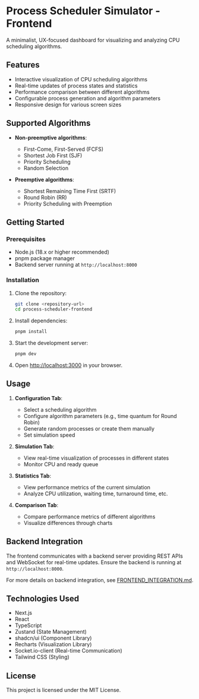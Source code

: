 # Process Scheduler Simulator - Frontend

A minimalist, UX-focused dashboard for visualizing and analyzing CPU scheduling algorithms.

## Features

- Interactive visualization of CPU scheduling algorithms
- Real-time updates of process states and statistics
- Performance comparison between different algorithms
- Configurable process generation and algorithm parameters
- Responsive design for various screen sizes

## Supported Algorithms

- **Non-preemptive algorithms**:
  - First-Come, First-Served (FCFS)
  - Shortest Job First (SJF)
  - Priority Scheduling
  - Random Selection

- **Preemptive algorithms**:
  - Shortest Remaining Time First (SRTF)
  - Round Robin (RR)
  - Priority Scheduling with Preemption

## Getting Started

### Prerequisites

- Node.js (18.x or higher recommended)
- pnpm package manager
- Backend server running at `http://localhost:8000`

### Installation

1. Clone the repository:
   ```bash
   git clone <repository-url>
   cd process-scheduler-frontend
   ```

2. Install dependencies:
   ```bash
   pnpm install
   ```

3. Start the development server:
   ```bash
   pnpm dev
   ```

4. Open [http://localhost:3000](http://localhost:3000) in your browser.

## Usage

1. **Configuration Tab**:
   - Select a scheduling algorithm
   - Configure algorithm parameters (e.g., time quantum for Round Robin)
   - Generate random processes or create them manually
   - Set simulation speed

2. **Simulation Tab**:
   - View real-time visualization of processes in different states
   - Monitor CPU and ready queue

3. **Statistics Tab**:
   - View performance metrics of the current simulation
   - Analyze CPU utilization, waiting time, turnaround time, etc.

4. **Comparison Tab**:
   - Compare performance metrics of different algorithms
   - Visualize differences through charts

## Backend Integration

The frontend communicates with a backend server providing REST APIs and WebSocket for real-time updates. Ensure the backend is running at `http://localhost:8000`.

For more details on backend integration, see [FRONTEND_INTEGRATION.md](FRONTEND_INTEGRATION.md).

## Technologies Used

- Next.js
- React
- TypeScript
- Zustand (State Management)
- shadcn/ui (Component Library)
- Recharts (Visualization Library)
- Socket.io-client (Real-time Communication)
- Tailwind CSS (Styling)

## License

This project is licensed under the MIT License.
